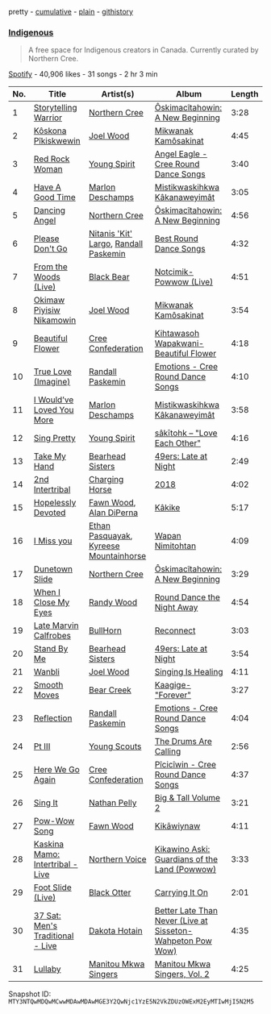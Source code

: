 pretty - [cumulative](/playlists/cumulative/37i9dQZF1DWYrH4yMJbkL8.md) - [plain](/playlists/plain/37i9dQZF1DWYrH4yMJbkL8) - [githistory](https://github.githistory.xyz/mackorone/spotify-playlist-archive/blob/main/playlists/plain/37i9dQZF1DWYrH4yMJbkL8)

### [Indigenous](https://open.spotify.com/playlist/37i9dQZF1DWYrH4yMJbkL8)

> A free space for Indigenous creators in Canada\. Currently curated by Northern Cree.

[Spotify](https://open.spotify.com/user/spotify) - 40,906 likes - 31 songs - 2 hr 3 min

| No. | Title | Artist(s) | Album | Length |
|---|---|---|---|---|
| 1 | [Storytelling Warrior](https://open.spotify.com/track/60XKJNgKm2DVll5Ov8m3Hv) | [Northern Cree](https://open.spotify.com/artist/5n4JXEQjauDsFSHTjhHkDq) | [Ôskimacîtahowin: A New Beginning](https://open.spotify.com/album/4GfjNENX210Fh5hmsHIRho) | 3:28 |
| 2 | [Kôskona Pîkiskwewin](https://open.spotify.com/track/5rBcIi6ZdfyqiP6abupeGz) | [Joel Wood](https://open.spotify.com/artist/2LCxG1teJ4wVU5lQazmadd) | [Mikwanak Kamôsakinat](https://open.spotify.com/album/6HyqJkZFWQNAD1tiuh8QVe) | 4:45 |
| 3 | [Red Rock Woman](https://open.spotify.com/track/0WV1ymweEVHOTkjz6rGhCj) | [Young Spirit](https://open.spotify.com/artist/5KkD8xu03OtqjuUJXKBPBl) | [Angel Eagle \- Cree Round Dance Songs](https://open.spotify.com/album/2obWehTRKkaNpWM7JiqA0P) | 3:40 |
| 4 | [Have A Good Time](https://open.spotify.com/track/4eqwB392ObTEaW73VZXtSA) | [Marlon Deschamps](https://open.spotify.com/artist/6l7vaH9il2Mf5GjvgBpMzU) | [Mistikwaskihkwa Kâkanaweyimât](https://open.spotify.com/album/3Q0M6TOlLPNbxUtC1RYAAG) | 3:05 |
| 5 | [Dancing Angel](https://open.spotify.com/track/087I18FxRJFbqRGivajCti) | [Northern Cree](https://open.spotify.com/artist/5n4JXEQjauDsFSHTjhHkDq) | [Ôskimacîtahowin: A New Beginning](https://open.spotify.com/album/4GfjNENX210Fh5hmsHIRho) | 4:56 |
| 6 | [Please Don't Go](https://open.spotify.com/track/5lWhP1YEkQSZbuopm9Sisk) | [Nitanis 'Kit' Largo](https://open.spotify.com/artist/1x6tDqlHzf8p7EwFHUsPwF), [Randall Paskemin](https://open.spotify.com/artist/1XGn0Arm2kgBJXXWuWEKsD) | [Best Round Dance Songs](https://open.spotify.com/album/5pydJfCzXsH8xPCpyiebRC) | 4:32 |
| 7 | [From the Woods \(Live\)](https://open.spotify.com/track/5mYt68yIc393AHmPfo8mhy) | [Black Bear](https://open.spotify.com/artist/0yA6zmKmNXjUPSZyfDZji7) | [Notcimik\-Powwow \(Live\)](https://open.spotify.com/album/4YIwdNWooSSRn71TbbG8Mt) | 4:51 |
| 8 | [Okimaw Piyisiw Nikamowin](https://open.spotify.com/track/6I8x7p2cO0Dy43pf8U1C0G) | [Joel Wood](https://open.spotify.com/artist/2LCxG1teJ4wVU5lQazmadd) | [Mikwanak Kamôsakinat](https://open.spotify.com/album/6HyqJkZFWQNAD1tiuh8QVe) | 3:54 |
| 9 | [Beautiful Flower](https://open.spotify.com/track/1ZR7ae5i4nOZtdd5myZgXB) | [Cree Confederation](https://open.spotify.com/artist/2jWQYLHF10QePnwBAhcfN9) | [Kihtawasoh Wapakwani\-Beautiful Flower](https://open.spotify.com/album/5yGEUoFBHDPSDdCdqNTrAH) | 4:18 |
| 10 | [True Love \(Imagine\)](https://open.spotify.com/track/6DhnmXKg9fzAw7UX41ZucU) | [Randall Paskemin](https://open.spotify.com/artist/1XGn0Arm2kgBJXXWuWEKsD) | [Emotions \- Cree Round Dance Songs](https://open.spotify.com/album/1pFZ8fUrg0QVeHJz9LvOyY) | 4:10 |
| 11 | [I Would’ve Loved You More](https://open.spotify.com/track/1BGSzjc8Dv05RbQImM1YQ4) | [Marlon Deschamps](https://open.spotify.com/artist/6l7vaH9il2Mf5GjvgBpMzU) | [Mistikwaskihkwa Kâkanaweyimât](https://open.spotify.com/album/3Q0M6TOlLPNbxUtC1RYAAG) | 3:58 |
| 12 | [Sing Pretty](https://open.spotify.com/track/6kwQz9zsKmorAscwxB9haw) | [Young Spirit](https://open.spotify.com/artist/5KkD8xu03OtqjuUJXKBPBl) | [sâkītohk – "Love Each Other"](https://open.spotify.com/album/7x0GOeZ2CeT1JzoTiGpYnF) | 4:16 |
| 13 | [Take My Hand](https://open.spotify.com/track/4JMWpqIVYpInU2W4NfvVhL) | [Bearhead Sisters](https://open.spotify.com/artist/3lM0lK4jIbgoZTOfxisYcH) | [49ers: Late at Night](https://open.spotify.com/album/1MBnjM3DU1Uq6S6gTyHU1a) | 2:49 |
| 14 | [2nd Intertribal](https://open.spotify.com/track/1HBhkPPK0nh86Rsvk3SkI1) | [Charging Horse](https://open.spotify.com/artist/0vCyMRfNDKqcv6VziuUUUM) | [2018](https://open.spotify.com/album/5IyCa46xU7oHddaqu96t5r) | 4:02 |
| 15 | [Hopelessly Devoted](https://open.spotify.com/track/0Eb3tICoNACheLIXbMFfs4) | [Fawn Wood](https://open.spotify.com/artist/7HrK2HP1tJfnMW2HFDw4kb), [Alan DiPerna](https://open.spotify.com/artist/6Y8kIWpyAfapNePwwQ1t69) | [Kâkike](https://open.spotify.com/album/65wyLoOkzyvRN2o1IxCSzD) | 5:17 |
| 16 | [I Miss you](https://open.spotify.com/track/46QjuiF8mQIILVN7ILFJpY) | [Ethan Pasquayak](https://open.spotify.com/artist/3cXauNJw1cwet8qwKaviYI), [Kyreese Mountainhorse](https://open.spotify.com/artist/31zV36NR3di1zaHCgO6Tpe) | [Wapan Nimitohtan](https://open.spotify.com/album/5WjIbl15eN4jp1nzcfhwTU) | 4:09 |
| 17 | [Dunetown Slide](https://open.spotify.com/track/2NeURYZqZgwhhRju5aswGw) | [Northern Cree](https://open.spotify.com/artist/5n4JXEQjauDsFSHTjhHkDq) | [Ôskimacîtahowin: A New Beginning](https://open.spotify.com/album/4GfjNENX210Fh5hmsHIRho) | 3:29 |
| 18 | [When I Close My Eyes](https://open.spotify.com/track/0ILizPkBVtWWXAbCM0Y1h6) | [Randy Wood](https://open.spotify.com/artist/3KmbAgLvGynHxwke0lSdxA) | [Round Dance the Night Away](https://open.spotify.com/album/2K56Lkx48Ce5PCElPCno24) | 4:54 |
| 19 | [Late Marvin Calfrobes](https://open.spotify.com/track/5tPjtdhCTdhCEtHzwXtkWX) | [BullHorn](https://open.spotify.com/artist/5deIF28BqYuXRvbNKC96eE) | [Reconnect](https://open.spotify.com/album/3OrmIihwdslWuhvylkhAr8) | 3:03 |
| 20 | [Stand By Me](https://open.spotify.com/track/0GNhvfd6vACzeUrgCn9AHC) | [Bearhead Sisters](https://open.spotify.com/artist/3lM0lK4jIbgoZTOfxisYcH) | [49ers: Late at Night](https://open.spotify.com/album/1MBnjM3DU1Uq6S6gTyHU1a) | 3:54 |
| 21 | [Wanbli](https://open.spotify.com/track/1apXbWpl0e2SPC5B5cBI3L) | [Joel Wood](https://open.spotify.com/artist/2LCxG1teJ4wVU5lQazmadd) | [Singing Is Healing](https://open.spotify.com/album/7Bu7nHFMF7uTGXJDRl6Hy6) | 4:11 |
| 22 | [Smooth Moves](https://open.spotify.com/track/3tVWS21BPIMUs9R3l8xhq7) | [Bear Creek](https://open.spotify.com/artist/2Fk57tryPnOyuaUG7RwV18) | [Kaagige\-"Forever"](https://open.spotify.com/album/7bcYyU130zB2cth29RBw2A) | 3:27 |
| 23 | [Reflection](https://open.spotify.com/track/5W19eOXQEY4qPkbGfdCrYf) | [Randall Paskemin](https://open.spotify.com/artist/1XGn0Arm2kgBJXXWuWEKsD) | [Emotions \- Cree Round Dance Songs](https://open.spotify.com/album/1pFZ8fUrg0QVeHJz9LvOyY) | 4:04 |
| 24 | [Pt III](https://open.spotify.com/track/3t7VXM76fvoNg2WmrMSZP4) | [Young Scouts](https://open.spotify.com/artist/1IvCNULhN4YNNC4m4eh2cI) | [The Drums Are Calling](https://open.spotify.com/album/0dUQ5ORazOY3Fz3cp2izZX) | 2:56 |
| 25 | [Here We Go Again](https://open.spotify.com/track/08z7zkypoM8zxHhv8neQYh) | [Cree Confederation](https://open.spotify.com/artist/2jWQYLHF10QePnwBAhcfN9) | [Pîcicîwin \- Cree Round Dance Songs](https://open.spotify.com/album/2zzJxqdbhH21xWvl4Zq5EG) | 4:37 |
| 26 | [Sing It](https://open.spotify.com/track/0SoNkKIHdI7p4J4qUGex2m) | [Nathan Pelly](https://open.spotify.com/artist/0nwp7SsD0CFLynQlENn2HE) | [Big & Tall Volume 2](https://open.spotify.com/album/6cFXG4Umf2mlMb3eRguR4D) | 3:21 |
| 27 | [Pow\-Wow Song](https://open.spotify.com/track/5uFsV1AIMF0YYCaKKKce85) | [Fawn Wood](https://open.spotify.com/artist/7HrK2HP1tJfnMW2HFDw4kb) | [Kikāwiynaw](https://open.spotify.com/album/2KjdrE5ugn15J0r8HJkTeq) | 4:11 |
| 28 | [Kaskina Mamo: Intertribal \- Live](https://open.spotify.com/track/2iA0lgGa2LbZMV90I1k9jz) | [Northern Voice](https://open.spotify.com/artist/3TfPTnc5AriMC5a4jUcNrT) | [Kikawino Aski: Guardians of the Land \(Powwow\)](https://open.spotify.com/album/2P4Z0wwzi72x6PBnfau3Vn) | 3:33 |
| 29 | [Foot Slide \(Live\)](https://open.spotify.com/track/6bmQjyPS4c857hUyOJKrlO) | [Black Otter](https://open.spotify.com/artist/4vnQQGQwxX8vk3uCLNxvDu) | [Carrying It On](https://open.spotify.com/album/55JSz05U2oubmnfugUxogB) | 2:01 |
| 30 | [37 Sat: Men's Traditional \- Live](https://open.spotify.com/track/06Pvgl2BW93vsHoGrc8ez7) | [Dakota Hotain](https://open.spotify.com/artist/4yVzpwytsks65kNviZtauD) | [Better Late Than Never \(Live at Sisseton\-Wahpeton Pow Wow\)](https://open.spotify.com/album/3x7Y4K5H2RyHX9Ejfh5WWD) | 4:35 |
| 31 | [Lullaby](https://open.spotify.com/track/6nhb4fevnd4U1cYJsVPnGJ) | [Manitou Mkwa Singers](https://open.spotify.com/artist/5VgJyaV74oNDcabqbvHgVl) | [Manitou Mkwa Singers, Vol\. 2](https://open.spotify.com/album/6mMpYAXummetBYpxxtXqZV) | 4:25 |

Snapshot ID: `MTY3NTQwMDQwMCwwMDAwMDAwMGE3Y2QwNjc1YzE5N2VkZDUzOWExM2EyMTIwMjI5N2M5`
